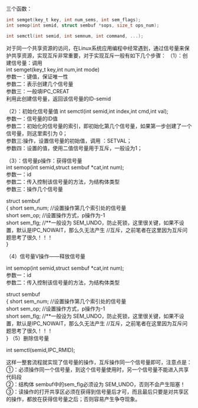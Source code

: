 三个函数：
```C
int semget(key_t key, int num_sems, int sem_flags);
int semop(int semid, struct sembuf *sops, size_t ops_num);

int semctl(int semid, int semnum, int command, ...);
```

对于同一个共享资源的访问，在Linux系统应用编程中经常遇到，通过信号量来保护共享资源，实现互斥非常重要，对于实现互斥一般有如下几个步骤： 
（1）：创建信号量：调用   
int semget(key_t key,int num,int mode)   
参数一：键值，保证唯一性  
参数二：表示创建几个信号量  
参数三：一般填IPC_CREAT  
利用此创建信号量，返回该信号量的ID-semid  

（2）：初始化信号量值 
int semctl(int semid,int index,int cmd,int val);   
参数一：信号量的ID值   
参数二：初始化的信号量的索引，即初始化第几个信号量，如果第一步创建了一个信号量，则这里索引为 0；   
参数三:操作，设置信号量的初始值，调用 ：SETVAL；   
参数四：设置的值，使用二值信号量用于互斥，一般设为1；  

（3）：信号量p操作：获得信号量   
int semop(int semid,struct sembuf *cat,int num);   
参数一：id   
参数二：传入控制该信号量的方法，为结构体类型   
参数三：操作几个信号量  

struct sembuf  
{
    short sem_num;  //设置操作第几个索引处的信号量  
    short sem_op;   //设置操作方式，p操作为-1  
    short sem_flg;   //**一般设为  SEM_UNDO，防止死锁，这里很关键，如果不设置，默认是IPC_NOWAIT，那么久无法产生
                     //互斥，之前笔者在这里因为互斥问题思考了很久！！！  
}

（4）信号量V操作——释放信号量  

int semop(int semid,struct sembuf *cat,int num);  
参数一：id  
参数二：传入控制该信号量的方法，为结构体类型  

struct sembuf  
{
    short sem_num;  //设置操作第几个索引处的信号量  
    short sem_op;   //设置操作方式，p操作为-1  
    short sem_flg;   //**一般设为  SEM_UNDO，防止死锁，这里很关键，如果不设置，默认是IPC_NOWAIT，那么久无法产生
                     //互斥，之前笔者在这里因为互斥问题思考了很久！！！  
}
（5）删除信号量  

int semctl(semid,IPC_RMID);  

这样一整套流程就实现了信号量的操作，互斥操作同一个信号量即可，注意点是：   
①：必须操作同一个信号量，到这个信号量使用时，另一个信号量不能进入共享代码段   
②：结构体 sembuf中的sem_flg必须设为 SEM_UNDO，否则不会产生阻塞！   
③：读操作的打开共享区必须在获得到信号量后才可，而且最后只要是对共享区的操作，都放在获得信号量之后；否则容易产生争夺现象。  

